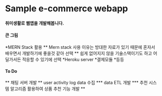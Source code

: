 # Sample e-commerce webapp

#### 취미생활로 웹앱을 개발해봅니다.
#### 큰 그림
*MERN Stack 활용
** Mern stack 사용 이유는 방대한 자료가 있기 때문에 혼자서 배우면서 개발하기에 좋을것 같아 선택
** 쉽게 없어지지 않을 기술스택이기도 하고 어딜가서든 적응할 수 있기에 선택
*Heroku server
*결제모듈
*등등 

#### To Do
** 채팅 서버 개발
** user activity log data 수집
*** data ETL 개발
*** 추천 시스템 알고리즘 활용하여 상품 추천 기능 개발
** 
